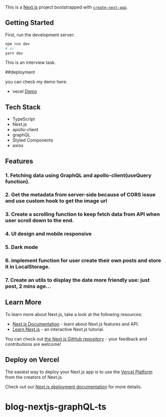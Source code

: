 This is a [Next.js](https://nextjs.org/) project bootstrapped with [`create-next-app`](https://github.com/vercel/next.js/tree/canary/packages/create-next-app).

## Getting Started

First, run the development server:

```bash
npm run dev
# or
yarn dev
```

This is an interview task.

##deployment

you can check my demo here:
- vecel
[Demo](https://blog-nextjs-graphql-mauve.vercel.app/)

## Tech Stack

- TypeScript
- Next.js
- apollo-client
- graphQL
- Styled Components
- axios


## Features
### 1.  Fetching data using GraphQL and apollo-client(useQuery function).
### 2.  Get the metadata from server-side because of CORS issue and use custom hook to get the image url 
### 3.  Create a scrolling function to keep fetch data from API when user scroll down to the end.
### 4.  UI design and mobile responsive
### 5.  Dark mode
### 6.  implement function for user create their own posts and store it in LocalStorage.
### 7.   Create an utils to display the date more friendly use: just post, 2 mins age...


## Learn More

To learn more about Next.js, take a look at the following resources:

- [Next.js Documentation](https://nextjs.org/docs) - learn about Next.js features and API.
- [Learn Next.js](https://nextjs.org/learn) - an interactive Next.js tutorial.

You can check out [the Next.js GitHub repository](https://github.com/vercel/next.js/) - your feedback and contributions are welcome!

## Deploy on Vercel

The easiest way to deploy your Next.js app is to use the [Vercel Platform](https://vercel.com/new?utm_medium=default-template&filter=next.js&utm_source=create-next-app&utm_campaign=create-next-app-readme) from the creators of Next.js.

Check out our [Next.js deployment documentation](https://nextjs.org/docs/deployment) for more details.
# blog-nextjs-graphQL-ts
